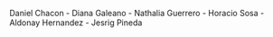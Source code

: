 Daniel Chacon - Diana Galeano - Nathalia Guerrero - Horacio Sosa - Aldonay Hernandez - Jesrig Pineda
